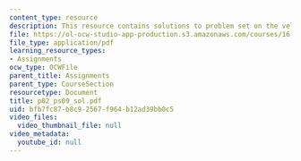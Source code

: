 ```yaml
---
content_type: resource
description: This resource contains solutions to problem set on the velocity.
file: https://ol-ocw-studio-app-production.s3.amazonaws.com/courses/16-01-unified-engineering-i-ii-iii-iv-fall-2005-spring-2006/bfb7fc87b8c92567f964b12ad39bb0c5_p02_ps09_sol.pdf
file_type: application/pdf
learning_resource_types:
- Assignments
ocw_type: OCWFile
parent_title: Assignments
parent_type: CourseSection
resourcetype: Document
title: p02_ps09_sol.pdf
uid: bfb7fc87-b8c9-2567-f964-b12ad39bb0c5
video_files:
  video_thumbnail_file: null
video_metadata:
  youtube_id: null
---
```

